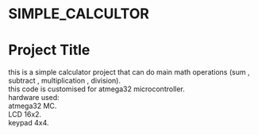 # SIMPLE_CALCULTOR

# Project Title

this is a simple calculator project that can do main math operations (sum , subtract , multiplication , division).\
this code is customised for atmega32 microcontroller.\
hardware used:\
atmega32 MC.\
LCD 16x2.\
keypad 4x4.
